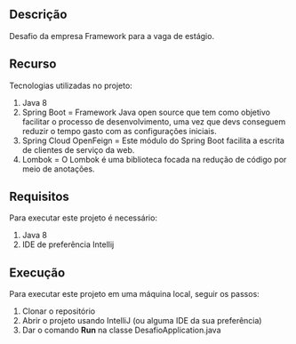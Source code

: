 ## Descrição

Desafio da empresa Framework para a vaga de estágio.

## Recurso

Tecnologias utilizadas no projeto:
1. Java 8
2. Spring Boot = Framework Java open source que tem como objetivo facilitar o processo de desenvolvimento, uma vez que devs conseguem reduzir o tempo gasto com as configurações iniciais.
3. Spring Cloud OpenFeign = Este módulo do Spring Boot facilita a escrita de clientes de serviço da web.
4. Lombok = O Lombok é uma biblioteca focada na redução de código por meio de anotações.

## Requisitos

Para executar este projeto é necessário:
1. Java 8
2. IDE de preferência Intellij

## Execução

Para executar este projeto em uma máquina local, seguir os passos:

1. Clonar o repositório
2. Abrir o projeto usando IntelliJ (ou alguma IDE da sua preferência)
3. Dar o comando **Run** na classe DesafioApplication.java